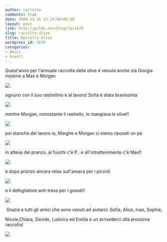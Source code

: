 ```yaml
---
author: carlotta
comments: true
date: 2009-11-16 13:14:09+00:00
layout: post
link: http://pilde.net/blog/?p=1670
slug: raccolta-olive
title: Raccolta olive
wordpress_id: 1670
categories:
- Amici
- Eventi
---
```


Quest'anno per l'annuale raccolta delle olive è venuta anche zia Giorgia insieme a Max e Morgan

![]({{baseurl}}/uploads/2009/11/zia.jpg)




ognuno con il suo rastrellino e al lavoro! Sofia è stata bravissima

![]({{baseurl}}/uploads/2009/11/sofia_olive.jpg)




mentre Morgan, nonostante il rastrello, le mangiava le olive!!  

![]({{baseurl}}/uploads/2009/11/morgan.jpg)




poi stanche del lavoro io, Marghe e Morgan ci siamo riposati un pò

![]({{baseurl}}/uploads/2009/11/relax.jpg)




in attesa del pranzo..ai fuochi c'è P.. e all'intrattenimento c'è Max!!

![]({{baseurl}}/uploads/2009/11/pappa.jpg)




e dopo pranzo ancora relax sull'amaca per i piccoli

![]({{baseurl}}/uploads/2009/11/amaca.jpg)




e il defogliatore anti-tress per i grandi!!

![]({{baseurl}}/uploads/2009/11/attrezzo.jpg)




 Grazie a tutti gli amici che sono venuti ad aiutarci: Sofia, Alice, Ivan, Sophie,

Nicole,Chiara, Davide, Ludvica ed Emilia e un arrivederci alla prossima raccolta!

![]({{baseurl}}/uploads/2009/11/passeggiata.jpg)



